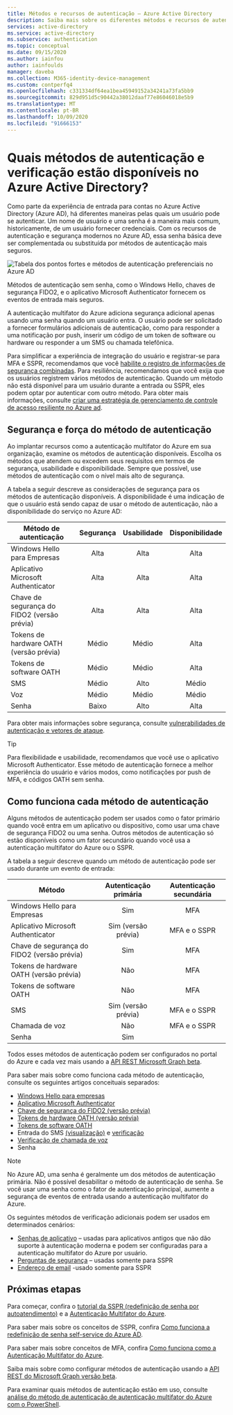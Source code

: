 ```yaml
---
title: Métodos e recursos de autenticação – Azure Active Directory
description: Saiba mais sobre os diferentes métodos e recursos de autenticação disponíveis no Azure Active Directory para ajudar a melhorar e proteger eventos de entrada
services: active-directory
ms.service: active-directory
ms.subservice: authentication
ms.topic: conceptual
ms.date: 09/15/2020
ms.author: iainfou
author: iainfoulds
manager: daveba
ms.collection: M365-identity-device-management
ms.custom: contperfq4
ms.openlocfilehash: c331334df64ea1bea45949152a34241a73fa5bb9
ms.sourcegitcommit: 829d951d5c90442a38012daaf77e86046018e5b9
ms.translationtype: MT
ms.contentlocale: pt-BR
ms.lasthandoff: 10/09/2020
ms.locfileid: "91666153"
---
```

# <a name="what-authentication-and-verification-methods-are-available-in-azure-active-directory"></a>Quais métodos de autenticação e verificação estão disponíveis no Azure Active Directory?

Como parte da experiência de entrada para contas no Azure Active Directory (Azure AD), há diferentes maneiras pelas quais um usuário pode se autenticar. Um nome de usuário e uma senha é a maneira mais comum, historicamente, de um usuário fornecer credenciais. Com os recursos de autenticação e segurança modernos no Azure AD, essa senha básica deve ser complementada ou substituída por métodos de autenticação mais seguros.

![Tabela dos pontos fortes e métodos de autenticação preferenciais no Azure AD](media/concept-authentication-methods/authentication-methods.png)

Métodos de autenticação sem senha, como o Windows Hello, chaves de segurança FIDO2, e o aplicativo Microsoft Authenticator fornecem os eventos de entrada mais seguros.

A autenticação multifator do Azure adiciona segurança adicional apenas usando uma senha quando um usuário entra. O usuário pode ser solicitado a fornecer formulários adicionais de autenticação, como para responder a uma notificação por push, inserir um código de um token de software ou hardware ou responder a um SMS ou chamada telefônica.

Para simplificar a experiência de integração do usuário e registrar-se para MFA e SSPR, recomendamos que você [habilite o registro de informações de segurança combinadas](howto-registration-mfa-sspr-combined.md). Para resiliência, recomendamos que você exija que os usuários registrem vários métodos de autenticação. Quando um método não está disponível para um usuário durante a entrada ou SSPR, eles podem optar por autenticar com outro método. Para obter mais informações, consulte [criar uma estratégia de gerenciamento de controle de acesso resiliente no Azure ad](concept-resilient-controls.md).

## <a name="authentication-method-strength-and-security"></a>Segurança e força do método de autenticação

Ao implantar recursos como a autenticação multifator do Azure em sua organização, examine os métodos de autenticação disponíveis. Escolha os métodos que atendem ou excedem seus requisitos em termos de segurança, usabilidade e disponibilidade. Sempre que possível, use métodos de autenticação com o nível mais alto de segurança.

A tabela a seguir descreve as considerações de segurança para os métodos de autenticação disponíveis. A disponibilidade é uma indicação de que o usuário está sendo capaz de usar o método de autenticação, não a disponibilidade do serviço no Azure AD:

| Método de autenticação          | Segurança | Usabilidade | Disponibilidade |
|--------------------------------|:--------:|:---------:|:------------:|
| Windows Hello para Empresas     | Alta     | Alta      | Alta         |
| Aplicativo Microsoft Authenticator    | Alta     | Alta      | Alta         |
| Chave de segurança do FIDO2 (versão prévia)   | Alta     | Alta      | Alta         |
| Tokens de hardware OATH (versão prévia) | Médio   | Médio    | Alta         |
| Tokens de software OATH           | Médio   | Médio    | Alta         |
| SMS                            | Médio   | Alto      | Médio       |
| Voz                          | Médio   | Médio    | Médio       |
| Senha                       | Baixo      | Alto      | Alta         |

Para obter mais informações sobre segurança, consulte [vulnerabilidades de autenticação e vetores de ataque](https://techcommunity.microsoft.com/t5/azure-active-directory-identity/all-your-creds-are-belong-to-us/ba-p/855124).

> [!TIP]
> Para flexibilidade e usabilidade, recomendamos que você use o aplicativo Microsoft Authenticator. Esse método de autenticação fornece a melhor experiência do usuário e vários modos, como notificações por push de MFA, e códigos OATH sem senha.

## <a name="how-each-authentication-method-works"></a>Como funciona cada método de autenticação

Alguns métodos de autenticação podem ser usados como o fator primário quando você entra em um aplicativo ou dispositivo, como usar uma chave de segurança FIDO2 ou uma senha. Outros métodos de autenticação só estão disponíveis como um fator secundário quando você usa a autenticação multifator do Azure ou o SSPR.

A tabela a seguir descreve quando um método de autenticação pode ser usado durante um evento de entrada:

| Método                         | Autenticação primária | Autenticação secundária  |
|--------------------------------|:----------------------:|:-------------------------:|
| Windows Hello para Empresas     | Sim                    | MFA                       |
| Aplicativo Microsoft Authenticator    | Sim (versão prévia)          | MFA e o SSPR              |
| Chave de segurança do FIDO2 (versão prévia)   | Sim                    | MFA                       |
| Tokens de hardware OATH (versão prévia) | Não                     | MFA                       |
| Tokens de software OATH           | Não                     | MFA                       |
| SMS                            | Sim (versão prévia)          | MFA e o SSPR              |
| Chamada de voz                     | Não                     | MFA e o SSPR              |
| Senha                       | Sim                    |                           |

Todos esses métodos de autenticação podem ser configurados no portal do Azure e cada vez mais usando a [API REST Microsoft Graph beta](/graph/api/resources/authenticationmethods-overview?view=graph-rest-beta).

Para saber mais sobre como funciona cada método de autenticação, consulte os seguintes artigos conceituais separados:

* [Windows Hello para empresas](/windows/security/identity-protection/hello-for-business/hello-overview)
* [Aplicativo Microsoft Authenticator](concept-authentication-authenticator-app.md)
* [Chave de segurança do FIDO2 (versão prévia)](concept-authentication-passwordless.md#fido2-security-keys)
* [Tokens de hardware OATH (versão prévia)](concept-authentication-oath-tokens.md#oath-hardware-tokens-preview)
* [Tokens de software OATH](concept-authentication-oath-tokens.md#oath-software-tokens)
* Entrada do SMS [(visualização)](howto-authentication-sms-signin.md) e [verificação](concept-authentication-phone-options.md#mobile-phone-verification)
* [Verificação de chamada de voz](concept-authentication-phone-options.md)
* Senha

> [!NOTE]
> No Azure AD, uma senha é geralmente um dos métodos de autenticação primária. Não é possível desabilitar o método de autenticação de senha. Se você usar uma senha como o fator de autenticação principal, aumente a segurança de eventos de entrada usando a autenticação multifator do Azure.

Os seguintes métodos de verificação adicionais podem ser usados em determinados cenários:

* [Senhas de aplicativo](howto-mfa-app-passwords.md) – usadas para aplicativos antigos que não dão suporte à autenticação moderna e podem ser configuradas para a autenticação multifator do Azure por usuário.
* [Perguntas de segurança](concept-authentication-security-questions.md) – usadas somente para SSPR
* [Endereço de email](concept-sspr-howitworks.md#authentication-methods) -usado somente para SSPR

## <a name="next-steps"></a>Próximas etapas

Para começar, confira o [tutorial da SSPR (redefinição de senha por autoatendimento)][tutorial-sspr] e a [Autenticação Multifator do Azure][tutorial-azure-mfa].

Para saber mais sobre os conceitos de SSPR, confira [Como funciona a redefinição de senha self-service do Azure AD][concept-sspr].

Para saber mais sobre conceitos de MFA, confira [Como funciona como a Autenticação Multifator do Azure][concept-mfa].

Saiba mais sobre como configurar métodos de autenticação usando a [API REST do Microsoft Graph versão beta](/graph/api/resources/authenticationmethods-overview?view=graph-rest-beta).

Para examinar quais métodos de autenticação estão em uso, consulte [análise do método de autenticação de autenticação multifator do Azure com o PowerShell](/samples/azure-samples/azure-mfa-authentication-method-analysis/azure-mfa-authentication-method-analysis/).

<!-- INTERNAL LINKS -->
[tutorial-sspr]: tutorial-enable-sspr.md
[tutorial-azure-mfa]: tutorial-enable-azure-mfa.md
[concept-sspr]: concept-sspr-howitworks.md
[concept-mfa]: concept-mfa-howitworks.md
